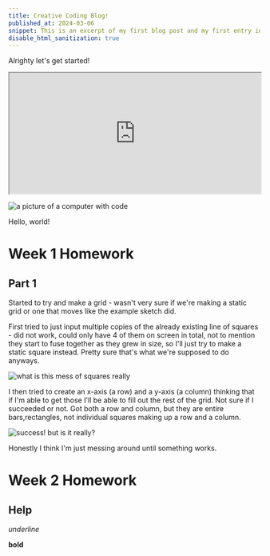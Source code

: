 ```yaml
---
title: Creative Coding Blog!
published_at: 2024-03-06
snippet: This is an excerpt of my first blog post and my first entry into the world of creative coding!
disable_html_sanitization: true
---
```


Alrighty let's get started!

<iframe src="https://editor.p5js.org/s3942372/full/RPKqRVLDE" width="100%" height="242px"></iframe>

![a picture of a computer with code](/week_1_homework/ccs_pfp.jpg)

Hello, world!

# Week 1 Homework

## Part 1
Started to try and make a grid - wasn't very sure if we're making a static grid or one that moves like the example sketch did.

First tried to just input multiple copies of the already existing line of squares - did not work, could only have 4 of them on screen in total, not to mention they start to fuse together as they grew in size, so I'll just try to make a static square instead. Pretty sure that's what we're supposed to do anyways.

![what is this mess of squares really](/week_1_homework/whatisthismess.png)

I then tried to create an x-axis (a row) and a y-axis (a column) thinking that if I'm able to get those I'll be able to fill out the rest of the grid. Not sure if I succeeded or not. Got both a row and column, but they are entire bars,rectangles, not individual squares making up a row and a column.

![success! but is it really?](/week_1_homework/getthatxvariabletoo.png)

Honestly I think I'm just messing around until something works.

# Week 2 Homework

## Help

_underline_

**bold**
